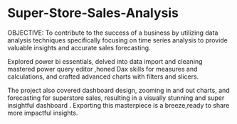 # Super-Store-Sales-Analysis

OBJECTIVE:
To contribute to the success of a business by utilizing data analysis techniques specifically focusing on time series analysis to provide valuable insights and accurate sales forecasting.

Explored power bi essentials, delved into data import and cleaning mastered power query editor ,honed Dax skills for measures and calculations, and crafted advanced charts with filters and slicers.

The project also covered dashboard design, zooming in and out charts, and forecasting for superstore sales, resulting in a visually stunning and super insightful dashboard .
Exporting this masterpiece is a breeze,ready to share more impactful insights.

